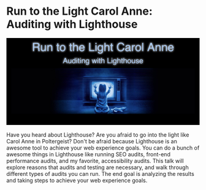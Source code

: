 # Run to the Light Carol Anne: Auditing with Lighthouse

![Logo](./splash-screen.jpg)

Have you heard about Lighthouse? Are you afraid to go into the light like Carol Anne in Poltergeist? Don't be afraid because Lighthouse is an awesome tool to achieve your web experience goals. You can do a bunch of awesome things in Lighthouse like running SEO audits, front-end performance audits, and my favorite, accessibility audits. This talk will explore reasons that audits and testing are necessary, and walk through different types of audits you can run. The end goal is analyzing the results and taking steps to achieve your web experience goals.
